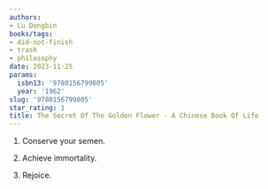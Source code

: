 ```yaml
---
authors:
- Lu Dongbin
books/tags:
- did-not-finish
- trash
- philosophy
date: 2023-11-25
params:
  isbn13: '9780156799805'
  year: '1962'
slug: '9780156799805'
star_rating: 1
title: The Secret Of The Golden Flower - A Chinese Book Of Life
---
```


1. Conserve your semen.

2. Achieve immortality.

3. Rejoice.

<!--more-->